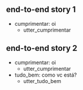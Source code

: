 ## end-to-end story 1
* cumprimentar: oi
   - utter_cumprimentar

## end-to-end story 2
* cumprimentar: oi
   - utter_cumprimentar
* tudo_bem: como vc está?
   - utter_tudo_bem
